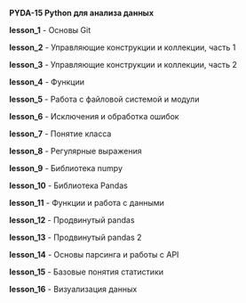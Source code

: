 <b>PYDA-15 Python для анализа данных</b>
<p><b>lesson_1</b> - Основы Git</p>
<p><b>lesson_2</b> - Управляющие конструкции и коллекции, часть 1</p>
<p><b>lesson_3</b> - Управляющие конструкции и коллекции, часть 2</p>
<p><b>lesson_4</b> - Функции</p>
<p><b>lesson_5</b> - Работа с файловой системой и модули</p>
<p><b>lesson_6</b> - Исключения и обработка ошибок</p>
<p><b>lesson_7</b> - Понятие класса</p>
<p><b>lesson_8</b> - Регулярные выражения</p>
<p><b>lesson_9</b> - Библиотека numpy</p>
<p><b>lesson_10</b> - Библиотека Pandas</p>
<p><b>lesson_11</b> - Функции и работа с данными</p>
<p><b>lesson_12</b> - Продвинутый pandas</p>
<p><b>lesson_13</b> - Продвинутый pandas 2</p>
<p><b>lesson_14</b> - Основы парсинга и работы с API</p>
<p><b>lesson_15</b> - Базовые понятия статистики</p>
<p><b>lesson_16</b> - Визуализация данных</p>
